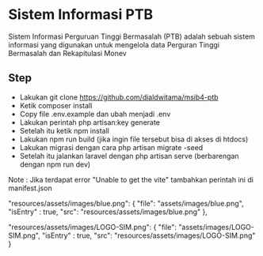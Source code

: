 # Sistem Informasi PTB

Sistem Informasi Perguruan Tinggi Bermasalah (PTB) adalah sebuah sistem informasi yang digunakan untuk mengelola data
Perguran Tinggi Bermasalah dan Rekapitulasi Monev

## Step 
- Lakukan git clone https://github.com/dialdwitama/msib4-ptb
- Ketik composer install
- Copy file .env.example dan ubah menjadi .env
- Lakukan perintah php artisan:key generate
- Setelah itu ketik npm install
- Lakukan npm run build (jika ingin file tersebut bisa di akses di htdocs)
- Lakukan migrasi dengan cara php artisan migrate -seed
- Setelah itu jalankan laravel dengan php artisan serve (berbarengan dengan npm run dev)


Note :
Jika terdapat error "Unable to get the vite" tambahkan perintah ini di manifest.json

"resources/assets/images/blue.png": {
    "file": "assets/images/blue.png",
    "isEntry" : true,
    "src": "resources/assets/images/blue.png"
  },

  "resources/assets/images/LOGO-SIM.png": {
    "file": "assets/images/LOGO-SIM.png",
    "isEntry" : true,
    "src": "resources/assets/images/LOGO-SIM.png"
  }
